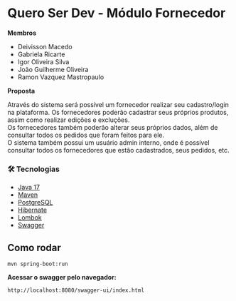 # Quero Ser Dev - Módulo Fornecedor
**Membros**
- Deivisson Macedo
- Gabriela Ricarte
- Igor Oliveira Silva
- João Guilherme Oliveira
- Ramon Vazquez Mastropaulo


**Proposta**<br/>

Através do sistema será possível um fornecedor realizar seu cadastro/login na plataforma. Os fornecedores poderão cadastrar seus próprios produtos, assim como realizar edições e excluções.<br/>
Os fornecedores também poderão alterar seus próprios dados, além de consultar todos os pedidos que foram feitos para ele.<br/>
O sistema também possui um usuário admin interno, onde é possível consultar todos os fornecedores que estão cadastrados, seus pedidos, etc.

### 🛠 Tecnologias
- [Java 17](https://www.oracle.com/java/technologies/javase/jdk17-archive-downloads.html)
- [Maven](https://maven.apache.org/download.cgi)
- [PostgreSQL](https://www.postgresql.org)
- [Hibernate](https://hibernate.org)
- [Lombok](https://projectlombok.org)
- [Swagger](https://swagger.io)

## Como rodar

```
mvn spring-boot:run
```

**Acessar o swagger pelo navegador:**
```
http://localhost:8080/swagger-ui/index.html

```

